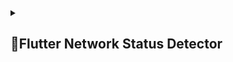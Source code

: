 <details> 
  <summary><h2>📶Flutter Network Status Detector</h2></summary>
  
# Flutter Network Status Detector

![Network Status Detector](https://github.com/Aayush014/adv_flutter_ch3/assets/133498952/5e01916a-fffc-4b20-9709-b2504a1092b2)


## Overview

**Flutter Network Status Detector** is a Flutter application that detects the internet or WiFi connectivity status in real-time and updates the UI accordingly. This application is designed to provide users with immediate feedback about their network connection status.

## Features

- **Real-time Network Detection**: Detects changes in internet or WiFi connectivity instantly.
- **Dynamic UI Updates**: Displays different interfaces depending on the network status.
- **Cross-Platform**: Runs on both Android and iOS devices.
- **Minimal Dependencies**: Lightweight and efficient performance.

## Screenshots
### Online
<p>
    <table align="center">
      <tr>
        <td><img src="https://github.com/Aayush014/adv_flutter_ch3/assets/133498952/f48b3f30-6a7d-4ccd-9a2f-bbd404f0a989" alt="Image 2" width="180" height="auto"></td>
      </tr>
    </table>    
</p>

### Offline
<p>
    <table align="center">
      <tr>
        <td><img src="https://github.com/Aayush014/adv_flutter_ch3/assets/133498952/ae654cd8-761f-490d-ab2c-890521500c17" alt="Image 2" width="180" height="auto"></td>
      </tr>
    </table>    
</p>


### Video

https://github.com/Aayush014/adv_flutter_ch3/assets/133498952/f163bb0d-afba-466b-a9d4-aa2c83c54a75


## Getting Started

Follow these instructions to get a copy of the project up and running on your local machine for development and testing purposes.

### Prerequisites

- [Flutter](https://flutter.dev) installed on your machine.
- [Dart](https://dart.dev) SDK.

### Installation Steps

1. *Clone the repository:*

    ```bash
    git clone https://github.com/Aayush014/adv_flutter_ch3.git
    ```

2. *Install dependencies:*

    ```bash
    flutter pub get
    ```

3. *Run the app:*

    ```bash
    flutter run
    ```
    
## Usage
Once the application is running, it will automatically detect your network status. Here's a step-by-step guide on how to use the app.

## Code Overview
### Technologies Used
- *Flutter*: For building the cross-platform mobile application.
- *Dart*: The programming language used by Flutter.

```bash
flutter-network-status-detector/
├── android/
├── ios/
├── lib/
│   ├── main.dart
│   ├── screens/
│   │   ├── home_screen.dart
│   │   ├── online_screen.dart
│   │   └── offline_screen.dart
├── test/
├── .gitignore
├── pubspec.yaml
└── README.md
```
## Key Files
- *main.dart*: The entry point for the application.
- *home_screen.dart*: The main screen that handles navigation and initial network detection.
- *online_screen.dart*: The screen displayed when the network is connected.
- *offline.dart*: The screen displayed when the network is disconnected.

### Contributing
Contributions are what make the open-source community such an amazing place to learn, inspire, and create. Any contributions you make are greatly appreciated.

If you would like to contribute to this project, please follow these steps:

1. Fork the repository.
2. Create a new branch (git checkout -b feature/YourFeature).
3. Commit your changes (git commit -am 'Add some feature').
4. Push to the branch (git push origin feature/YourFeature).
5. Create a new Pull Request.

### License
Distributed under the MIT License. See `LICENSE` for more information.

### Contact
My Mail - aayushpatel01411@gmail.com
</details>
